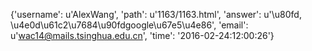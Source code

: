 {'username': u'AlexWang', 'path': u'1163/1163.html', 'answer': u'\u80fd, \u4e0d\u61c2\u7684\u90fdgoogle\u67e5\u4e86', 'email': u'wac14@mails.tsinghua.edu.cn', 'time': '2016-02-24:12:00:26'}